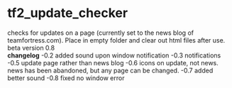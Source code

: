 # tf2_update_checker
checks for updates on a page (currently set to the news blog of teamfortress.com). Place in empty folder and clear out html files after use.
<br>
beta version 0.8
<br>
<b>changelog</b>
-0.2 added sound upon window notification
-0.3 notifications
-0.5 update page rather than news blog
-0.6 icons on update, not news. news has been abandoned, but any page can be changed.
-0.7 added better sound
-0.8 fixed no window error
